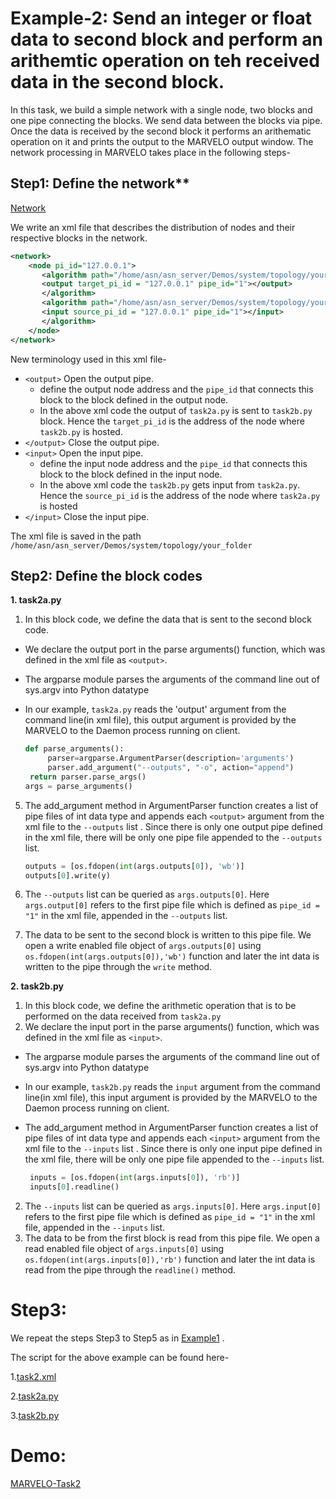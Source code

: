 # Example-2: Send an integer or float data to second block and perform an arithemtic operation on teh received data in the second block.

In this task, we build a simple network with a single node, two blocks and one pipe connecting the blocks. We send data between the blocks via pipe. Once the data is received by the second block it performs an arithematic operation on it and prints the output to the MARVELO output window. The network processing in MARVELO takes place in the following steps-

## Step1: Define the network** 

[Network](https://github.com/nispk/shk_computerNetworks/blob/master/example2.png)


We write an xml file that describes the distribution of nodes and their respective blocks in the network.

```xml
<network>
    <node pi_id="127.0.0.1">
       <algorithm path="/home/asn/asn_server/Demos/system/topology/your_folder" executable="./task2a.py">   
	   <output target_pi_id = "127.0.0.1" pipe_id="1"></output>                            	
       </algorithm>
       <algorithm path="/home/asn/asn_server/Demos/system/topology/your_folder" executable="./task2b.py">
	   <input source_pi_id = "127.0.0.1" pipe_id="1"></input>                                	
       </algorithm>
    </node>
</network>
```

New terminology used in this xml file-

* `<output>` Open the output pipe.
  * define the output node address and the `pipe_id` that connects this block to the block defined in the output node. 
  * In the above xml code the output of `task2a.py`  is sent to `task2b.py` block. Hence the `target_pi_id` is the address of the node where `task2b.py` is hosted.
* `</output>` Close the output pipe.
* `<input>` Open the input pipe.
  * define the input node address and the `pipe_id` that connects this block to the block defined in the input node.
  * In the above xml code the `task2b.py` gets input from `task2a.py`.  Hence the `source_pi_id` is the address of the node where `task2a.py` is hosted
*  `</input>` Close the input pipe.

The xml file is saved in the path `/home/asn/asn_server/Demos/system/topology/your_folder`


## Step2: Define the block codes


**1. task2a.py**

  1. In this block code, we define the data that is sent to the second block code.
  * We declare the output port in the parse arguments() function, which was defined in the xml file  as `<output>`.
  * The argparse module parses the arguments of the command line out of sys.argv into Python datatype 
  * In our example, `task2a.py` reads the 'output' argument from the command line(in xml file), this output argument is provided by the MARVELO to the Daemon process running on client.

     ```python 
    def parse_arguments():
          parser=argparse.ArgumentParser(description='arguments')  
          parser.add_argument("--outputs", "-o", action="append")  
	  return parser.parse_args()
    args = parse_arguments() 
     ```

   5. The add_argument method in ArgumentParser function creates a list of pipe files of int data type and appends each `<output>` argument from the xml file to the `--outputs` list . Since there is only one output pipe defined in the xml file, there will be only one pipe file appended to the `--outputs` list. 

       ```python
       outputs = [os.fdopen(int(args.outputs[0]), 'wb')]
       outputs[0].write(y)
       ```
   2. The `--outputs` list can be queried as `args.outputs[0]`. Here `args.output[0]` refers to the first pipe file which is defined as `pipe_id = "1"` in the xml file, appended in the 
      `--outputs` list. 
   3. The data to be sent to the second block is written to this pipe file. We open a write enabled file object of `args.outputs[0]` using `os.fdopen(int(args.outputs[0]),'wb')` function and           later the int data is written to the pipe through the `write` method.



**2. task2b.py** 

  1. In this block code, we define the arithmetic operation that is to be performed on the data received from `task2a.py`
  2. We declare the input port in the parse arguments() function, which was defined in the xml file        as `<input>`.
  * The argparse module parses the arguments of the command line out of sys.argv into Python datatype 
  * In our example, `task2b.py` reads the `input` argument from the command line(in xml file), this       input argument is provided by the MARVELO to the Daemon process running on client.
  * The add_argument method in ArgumentParser function creates a list of pipe files of int data type     and appends each `<input>` argument from the xml file to the `--inputs` list . Since there is         only one input pipe defined in the xml file, there will be only one pipe file appended to the 
    `--inputs` list. 

    ```python
     inputs = [os.fdopen(int(args.inputs[0]), 'rb')]
     inputs[0].readline()
    ```
  2. The `--inputs` list can be queried as `args.inputs[0]`. Here `args.input[0]` refers to the first pipe file which is defined as `pipe_id = "1"` in the xml file, appended in the `--inputs` list. 
  3. The data to be from the first block is read from this pipe file. We open a read enabled file object of `args.inputs[0]` using `os.fdopen(int(args.inputs[0]),'rb')` function and later the int data is read from the pipe through the `readline()` method.


# Step3: 

We repeat the steps Step3 to Step5 as in [Example1](https://github.com/nispk/shk_computerNetworks/blob/master/Example1.md) .

The script for the above example can be found here-

  1.[task2.xml](https://github.com/nispk/shk_computerNetworks/blob/master/task2.xml)
  
  2.[task2a.py](https://github.com/nispk/shk_computerNetworks/blob/master/task2a.py)
  
  3.[task2b.py](https://github.com/nispk/shk_computerNetworks/blob/master/task2b.py)

# Demo:

[MARVELO-Task2](https://github.com/nispk/shk_computerNetworks/blob/master/ezgif.com-video-to-gif%20(2).gif)


